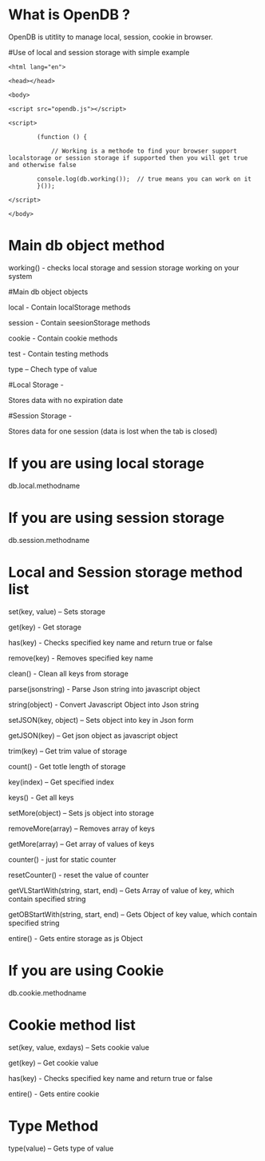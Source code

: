 # What is OpenDB ?
OpenDB is utitlity to manage local, session, cookie in browser.

#Use of local and session storage with simple example

<!DOCTYPE html>

    <html lang="en">

    <head></head>

    <body>

	<script src="opendb.js"></script>

  	<script>

    		(function () {

      			// Working is a methode to find your browser support localstorage or session storage if supported then you will get true and otherwise false

			console.log(db.working());  // true means you can work on it
    		}());
    		
  	</script>
  	
    </body>

</html>

# Main db object method

working() - checks local storage and session storage working on your system

#Main db object objects

local  -  Contain localStorage methods

session  -  Contain seesionStorage methods

cookie - Contain cookie methods

test  -  Contain testing methods 

type – Chech type of value


#Local Storage - 

Stores data with no expiration date


#Session Storage - 

Stores data for one session (data is lost when the tab is closed)


# If you are using local storage
db.local.methodname


# If you are using session storage
db.session.methodname 


# Local and Session storage method list

set(key, value) – Sets storage

get(key) - Get storage

has(key) - Checks specified key name and return true or false

remove(key) -  Removes specified key name

clean() - Clean all keys from storage

parse(jsonstring) - Parse Json string into javascript object

string(object) - Convert Javascript Object  into Json string   

setJSON(key, object) – Sets object into key in Json form

getJSON(key) – Get json object as javascript object

trim(key) – Get trim value of storage

count() - Get totle length of storage

key(index) – Get  specified index

keys() - Get all keys

setMore(object) – Sets js object into storage

removeMore(array) – Removes array of keys

getMore(array) – Get array of values of keys

counter() - just for static counter 

resetCounter() - reset the value of counter

getVLStartWith(string, start, end) – Gets Array of value of key, which contain specified string

getOBStartWith(string, start, end) – Gets Object of key value, which contain specified string

entire() - Gets entire storage as js Object


# If you are using Cookie

db.cookie.methodname 


# Cookie method list

set(key, value, exdays) – Sets cookie value

get(key) – Get cookie value

has(key) - Checks specified key name and return true or false

entire() - Gets entire cookie

# Type Method  

type(value) – Gets type of value 
